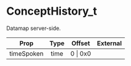 # ConceptHistory_t
Datamap server-side.

|Prop|Type|Offset|External|
|---|:-:|:-:|--:|
|timeSpoken|time|0 \| 0x0||
